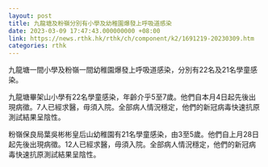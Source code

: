 ```yaml
---
layout: post
title: 九龍塘及粉嶺分別有小學及幼稚園爆發上呼吸道感染
date: 2023-03-09 17:47:43.000000000 +08:00
link: https://news.rthk.hk/rthk/ch/component/k2/1691219-20230309.htm
categories: rthk
---
```


九龍塘一間小學及粉嶺一間幼稚園爆發上呼吸道感染，分別有22名及21名學童感染。

九龍塘畢架山小學有22名學童感染，年齡介乎5至7歲。他們自本月4日起先後出現病徵。7人已經求醫，毋須入院。全部病人情況穩定，他們的新冠病毒快速抗原測試結果呈陰性。

粉嶺保良局葉吳彬彬皇后山幼稚園有21名學童感染，由3至5歲。他們自上月28日起先後出現病徵。12人已經求醫，毋須入院。全部病人情況穩定，他們的新冠病毒快速抗原測試結果呈陰性。
